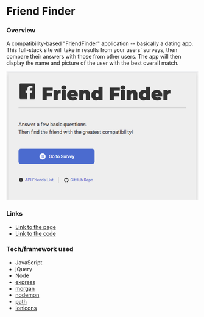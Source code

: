 # Friend Finder

### Overview
A compatibility-based "FriendFinder" application -- basically a dating app. 
This full-stack site will take in results from your users' surveys, then compare their answers with those from other users. 
The app will then display the name and picture of the user with the best overall match.

![Friend Finder](./app/public/assets/images/friend-finder-screenshot.png)

### Links
- [Link to the page](https://yuko-friend-finder.herokuapp.com/)
- [Link to the code](https://github.com/yuda0110/friend-finder)


### Tech/framework used

- JavaScript
- jQuery
- Node
- [express](https://www.npmjs.com/package/express)
- [morgan](https://www.npmjs.com/package/morgan)
- [nodemon](https://www.npmjs.com/package/nodemon)
- [path](https://www.npmjs.com/package/path)
- [Ionicons](https://ionicons.com/)

